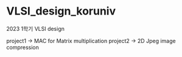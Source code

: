 # VLSI_design_koruniv



2023 1학기 VLSI design

project1 -> MAC for Matrix multiplication
project2 -> 2D Jpeg image compression
